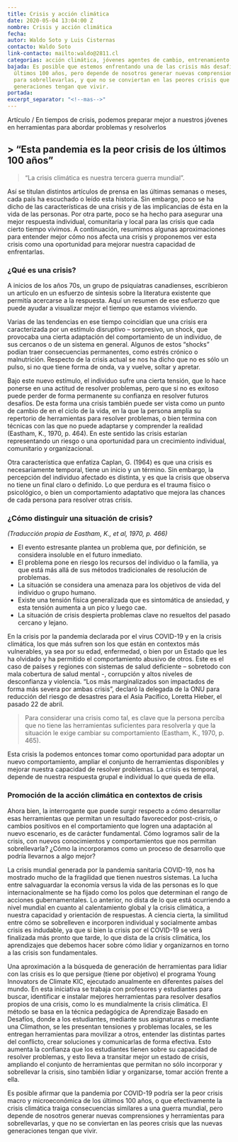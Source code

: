 ```yaml
---
title: Crisis y acción climática
date: 2020-05-04 13:04:00 Z
nombre: Crisis y acción climática
fecha: 
autor: Waldo Soto y Luis Cisternas
contacto: Waldo Soto
link-contacto: mailto:waldo@2811.cl
categorias: acción climática, jóvenes agentes de cambio, entrenamiento de profesores
bajada: Es posible que estemos enfrentando una de las crisis más desafiantes de los
  últimos 100 años, pero depende de nosotros generar nuevas comprensiones y herramientas
  para sobrellevarlas, y que no se conviertan en las peores crisis que las nuevas
  generaciones tengan que vivir.
portada: 
excerpt_separator: "<!--mas-->"
---
```


Artículo / En tiempos de crisis, podemos preparar mejor a nuestros jóvenes en herramientas para abordar problemas y resolverlos <!--mas--> 

## > “Esta pandemia es la peor crisis de los últimos 100 años”
> “La crisis climática es nuestra tercera guerra mundial”. 

Así se titulan distintos artículos de prensa en las últimas semanas o meses, cada país ha escuchado o leído esta historia. Sin embargo, poco se ha dicho de las características de una crisis y de las implicancias de ésta en la vida de las personas. Por otra parte, poco se ha hecho para asegurar una mejor respuesta individual, comunitaria y local para las crisis que cada cierto tiempo vivimos. A continuación, resumimos algunas aproximaciones para entender mejor cómo nos afecta una crisis y proponemos ver esta crisis como una oportunidad para mejorar nuestra capacidad de enfrentarlas. 

### ¿Qué es una crisis?

A inicios de los años 70s, un grupo de psiquiatras canadienses, escribieron un artículo en un esfuerzo de síntesis sobre la literatura existente que permitía acercarse a la respuesta. Aquí un resumen de ese esfuerzo que puede ayudar a visualizar mejor el tiempo que estamos viviendo. 

Varias de las tendencias en ese tiempo coincidían que una crisis era caracterizada por un estímulo disruptivo – sorpresivo, un shock, que provocaba una cierta adaptación del comportamiento de un individuo, de sus cercanos o de un sistema en general. Algunos de estos “shocks” podían traer consecuencias permanentes, como estrés crónico o malnutrición. Respecto de la crisis actual se nos ha dicho que no es sólo un pulso, si no que tiene forma de onda, va y vuelve, soltar y apretar. 

Bajo este nuevo estímulo, el individuo sufre una cierta tensión, que lo hace ponerse en una actitud de resolver problemas, pero que si no es exitoso puede perder de forma permanente su confianza en resolver futuros desafíos. De esta forma una crisis también puede ser vista como un punto de cambio de en el ciclo de la vida, en la que la persona amplía su repertorio de herramientas para resolver problemas, o bien termina con técnicas con las que no puede adaptarse y comprender la realidad (Eastham, K., 1970, p. 464). En este sentido las crisis estarían representando un riesgo o una oportunidad para un crecimiento individual, comunitario y organizacional. 

Otra característica que enfatiza Caplan, G. (1964) es que una crisis es necesariamente temporal, tiene un inicio y un término. Sin embargo, la percepción del individuo afectado es distinta, y es que la crisis que observa no tiene un final claro o definido. Lo que perdura es el trauma físico o psicológico, o bien un comportamiento adaptativo que mejora las chances de cada persona para resolver otras crisis. 

### ¿Cómo distinguir una situación de crisis? 
*(Traducción propia de Eastham, K., et al, 1970, p. 466)*

* El evento estresante plantea un problema que, por definición, se considera insoluble en el futuro inmediato.
* El problema pone en riesgo los recursos del individuo o la familia, ya que está más allá de sus métodos tradicionales de resolución de problemas.
* La situación se considera una amenaza para los objetivos de vida del individuo o grupo humano.
* Existe una tensión física generalizada que es sintomática de ansiedad, y esta tensión aumenta a un pico y luego cae.
* La situación de crisis despierta problemas clave no resueltos del pasado cercano y lejano.

En la crisis por la pandemia declarada por el virus COVID-19 y en la crisis climática, los que más sufren son los que están en contextos más vulnerables, ya sea por su edad, enfermedad, o bien por un Estado que les ha olvidado y ha permitido el comportamiento abusivo de otros. Este es el caso de países y regiones con sistemas de salud deficiente – sobretodo con mala cobertura de salud mental -, corrupción y altos niveles de desconfianza y violencia. “Los más marginalizados son impactados de forma más severa por ambas crisis”, declaró la delegada de la ONU para reducción del riesgo de desastres para el Asia Pacífico, Loretta Hieber, el pasado 22 de abril. 

> Para considerar una crisis como tal, es clave que la persona perciba que no tiene las herramientas suficientes para resolverla y que la situación le exige cambiar su comportamiento 
(Eastham, K., 1970, p. 465). 

Esta crisis la podemos entonces tomar como oportunidad para adoptar un nuevo comportamiento, ampliar el conjunto de herramientas disponibles y mejorar nuestra capacidad de resolver problemas. La crisis es temporal, depende de nuestra respuesta grupal e individual lo que queda de ella. 

### Promoción de la acción climática en contextos de crisis

Ahora bien, la interrogante que puede surgir respecto a cómo desarrollar esas herramientas que permitan un resultado favorecedor post-crisis, o cambios positivos en el comportamiento que logren una adaptación al nuevo escenario, es de carácter fundamental. Cómo logramos salir de la crisis, con nuevos conocimientos y comportamientos que nos permitan sobrellevarla? ¿Cómo la incorporamos como un proceso de desarrollo que podría llevarnos a algo mejor?

La crisis mundial generada por la pandemia sanitaria COVID-19, nos ha mostrado mucho de la fragilidad que tienen nuestros sistemas. La lucha entre salvaguardar la economía versus la vida de las personas es lo que internacionalmente se ha fijado como los polos que determinan el rango de acciones gubernamentales. Lo anterior, no dista de lo que está ocurriendo a nivel mundial en cuanto al calentamiento global y la crisis climática, a nuestra capacidad y orientación de respuestas. A ciencia cierta, la similitud entre cómo se sobrelleven e incorporen individual y socialmente ambas crisis es indudable, ya que si bien la crisis por el COVID-19 se verá finalizada más pronto que tarde, lo que dista de la crisis climática, los aprendizajes que debemos hacer sobre cómo lidiar y organizarnos en torno a las crisis son fundamentales.

Una aproximación a la búsqueda de generación de herramientas para lidiar con las crisis es lo que persigue (tiene por objetivo) el programa Young Innovators de Climate KIC, ejecutado anualmente en diferentes países del mundo. En esta iniciativa se trabaja con profesores y estudiantes para buscar, identificar e instalar mejores herramientas para resolver desafíos propios de una crisis, como lo es mundialmente la crisis climática. El método se basa en la técnica pedagógica de Aprendizaje Basado en Desafíos, donde a los estudiantes, mediante sus asignaturas o mediante una Climathon, se les presentan tensiones y problemas locales, se les entregan herramientas para movilizar a otros, entender las distintas partes del conflicto, crear soluciones y comunicarlas de forma efectiva. Esto aumenta la confianza que los estudiantes tienen sobre su capacidad de resolver problemas, y esto lleva a transitar mejor un estado de crisis, ampliando el conjunto de herramientas que permitan no sólo incorporar y sobrellevar la crisis, sino también lidiar y organizarse, tomar acción frente a ella.

Es posible afirmar que la pandemia por COVID-19 podría ser la peor crisis macro y microeconómica de los últimos 100 años, o que efectivamente la crisis climática traiga consecuencias similares a una guerra mundial, pero depende de nosotros generar nuevas comprensiones y herramientas para sobrellevarlas, y que no se conviertan en las peores crisis que las nuevas generaciones tengan que vivir.

